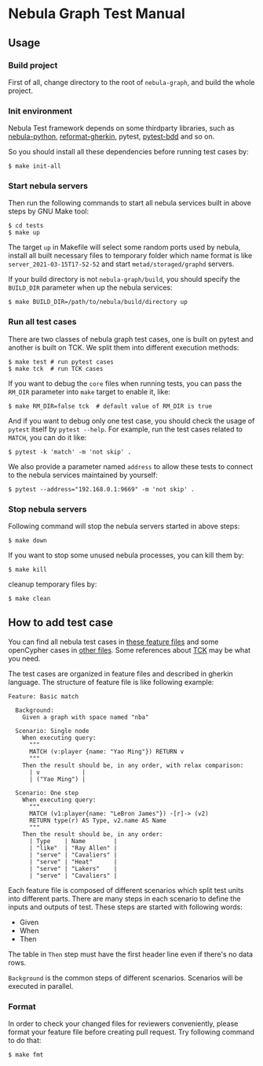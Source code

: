 Nebula Graph Test Manual
========================

## Usage

### Build project

First of all, change directory to the root of `nebula-graph`, and build the whole project.

### Init environment

Nebula Test framework depends on some thirdparty libraries, such as [nebula-python](https://github.com/vesoft-inc/nebula-python), [reformat-gherkin](https://github.com/OneContainer/reformat-gherkin), pytest, [pytest-bdd](https://pytest-bdd.readthedocs.io/en/latest/) and so on.

So you should install all these dependencies before running test cases by:

```shell
$ make init-all
```

### Start nebula servers

Then run the following commands to start all nebula services built in above steps by GNU Make tool:

```shell
$ cd tests
$ make up
```

The target `up` in Makefile will select some random ports used by nebula, install all built necessary files to temporary folder which name format is like `server_2021-03-15T17-52-52` and start `metad/storaged/graphd` servers.

If your build directory is not `nebula-graph/build`, you should specify the `BUILD_DIR` parameter when up the nebula services:

```shell
$ make BUILD_DIR=/path/to/nebula/build/directory up
```

### Run all test cases

There are two classes of nebula graph test cases, one is built on pytest and another is built on TCK. We split them into different execution methods:

```shell
$ make test # run pytest cases
$ make tck  # run TCK cases
```

If you want to debug the `core` files when running tests, you can pass the `RM_DIR` parameter into `make` target to enable it, like:

```shell
$ make RM_DIR=false tck  # default value of RM_DIR is true
```

And if you want to debug only one test case, you should check the usage of `pytest` itself by `pytest --help`. For example, run the test cases related to `MATCH`, you can do it like:

```shell
$ pytest -k 'match' -m 'not skip' .
```

We also provide a parameter named `address` to allow these tests to connect to the nebula services maintained by yourself:

```shell
$ pytest --address="192.168.0.1:9669" -m 'not skip' .
```

### Stop nebula servers

Following command will stop the nebula servers started in above steps:

```shell
$ make down
```

If you want to stop some unused nebula processes, you can kill them by:

```shell
$ make kill
```

cleanup temporary files by:

```shell
$ make clean
```

## How to add test case

You can find all nebula test cases in [these feature files](tck/features) and some openCypher cases in [other files](tck/openCypher/features). Some references about [TCK](https://github.com/opencypher/openCypher/tree/master/tck) may be what you need.

The test cases are organized in feature files and described in gherkin language. The structure of feature file is like following example:

```gherkin
Feature: Basic match

  Background:
    Given a graph with space named "nba"

  Scenario: Single node
    When executing query:
      """
      MATCH (v:player {name: "Yao Ming"}) RETURN v
      """
    Then the result should be, in any order, with relax comparison:
      | v            |
      | ("Yao Ming") |

  Scenario: One step
    When executing query:
      """
      MATCH (v1:player{name: "LeBron James"}) -[r]-> (v2)
      RETURN type(r) AS Type, v2.name AS Name
      """
    Then the result should be, in any order:
      | Type    | Name        |
      | "like"  | "Ray Allen" |
      | "serve" | "Cavaliers" |
      | "serve" | "Heat"      |
      | "serve" | "Lakers"    |
      | "serve" | "Cavaliers" |
```

Each feature file is composed of different scenarios which split test units into different parts. There are many steps in each scenario to define the inputs and outputs of test. These steps are started with following words:

- Given
- When
- Then

The table in `Then` step must have the first header line even if there's no data rows.

`Background` is the common steps of different scenarios. Scenarios will be executed in parallel.

### Format

In order to check your changed files for reviewers conveniently, please format your feature file before creating pull request. Try following command to do that:

```shell
$ make fmt
```

